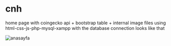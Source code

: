 # cnh
home page with coingecko api + bootstrap table + internal image files using html-css-js-php-mysql-xampp
with the database connection looks like that



![anasayfa](https://user-images.githubusercontent.com/52401234/130099549-0e421849-3f82-4244-85c0-2d507a693ab4.jpg)

